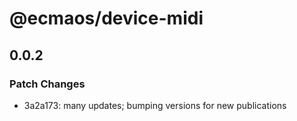 # @ecmaos/device-midi

## 0.0.2

### Patch Changes

- 3a2a173: many updates; bumping versions for new publications
